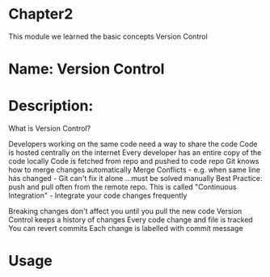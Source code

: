 # Chapter2
This module we learned the basic concepts Version Control

# Name: Version Control

# Description: 

What is Version Control?

Developers working on the same code need a way to share the code
Code is hosted centrally on the internet
Every developer has an entire copy of the code locally
Code is fetched from repo and pushed to code repo
Git knows how to merge changes automatically
Merge Conflicts - e.g. when same line has changed - Git can't fix it alone ...must be solved manually
Best Practice: push and pull often from the remote repo.
This is called "Continuous Integration" - Integrate your code changes frequently

Breaking changes don't affect you until you pull the new code
Version Control keeps a history of changes
Every code change and file is tracked
You can revert commits
Each change is labelled with commit message


# Usage



